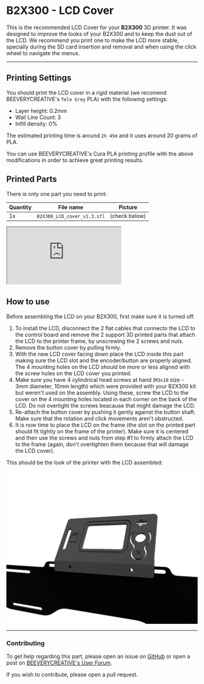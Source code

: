 # B2X300 - LCD Cover

This is the recommended LCD Cover for your **B2X300** 3D printer.
It was designed to improve the looks of your B2X300 and to keep the dust out of the LCD. We recommend you print one to make the LCD more stable, specially during the SD card insertion and removal and when using the click wheel to navigate the menus.

---

## Printing Settings
You should print the LCD cover in a rigid material (we recomend BEEVERYCREATIVE's `Tele Grey` PLA) with the following settings:
- Layer height: 0.2mm
- Wall Line Count: 3
- Infill density: 0%

The estimated printing time is around `2h 45m` and it uses around 20 grams of PLA.

You can use BEEVERYCREATIVE's Cura PLA printing profile with the above modifications in order to achieve great printing results.


## Printed Parts

There is only one part you need to print:

| Quantity | File name                   | Picture       |
| -------- | --------------------------- | ------------- |
| 1x       | `B2X300_LCD_cover_v1.3.stl` | (check below) |



<iframe src="https://render.githubusercontent.com/view/solid?url=https://raw.githubusercontent.com/beeverycreative/B2X300-resources/master/3D_Printed_Parts/LCD_Cover/B2X300_LCD_cover_v1.3.stl"></iframe>


## How to use

Before assembling the LCD on your B2X300, first make sure it is turned off.

1. To install the LCD, disconnect the 2 flat cables that connecto the LCD to the control board and remove the 2 support 3D printed parts that attach the LCD to the printer frame, by unscrewing the 2 screws and nuts.
2. Remove the button cover by pulling firmly.
3. With the new LCD cover facing down place the LCD inside this part making sure the LCD slot and the encoder/button are properly aligned. The 4 mounting holes on the LCD should be more or less aligned with the screw holes on the LCD cover you printed.
4. Make sure you have 4 cylindrical head screws at hand  (`M3x10` size - 3mm diameter, 10mm length) which were provided with your B2X300 kit but weren't used on the assembly. Using these, screw the LCD to the cover on the 4 mounting holes located in each corner on the back of the LCD. Do not overtight the screws beacause that might damage the LCD.
5. Re-attach the button cover by pushing it gently against the button shaft. Make sure that the rotation and click movements aren't obstructed.
6. It is now time to place the LCD on the frame (the slot on the printed part should fit tightly on the frame of the printer). Make sure it is centered and then use the screws and nuts from step #1 to firmly attach the LCD to the frame (again, don't overtighten them because that will damage the LCD cover).

This should be the look of the printer with the LCD assembled:

![](renders/lcd_cover_front.png)


---

### Contributing
To get help regarding this part, please open an issue on [GitHub](https://github.com/beeverycreative/B2X300-resources/issues) or open a post on [BEEVERYCREATIVE's User Forum](https://beeverycreative.com/forum/).

If you wish to contribute, please open a pull request.
